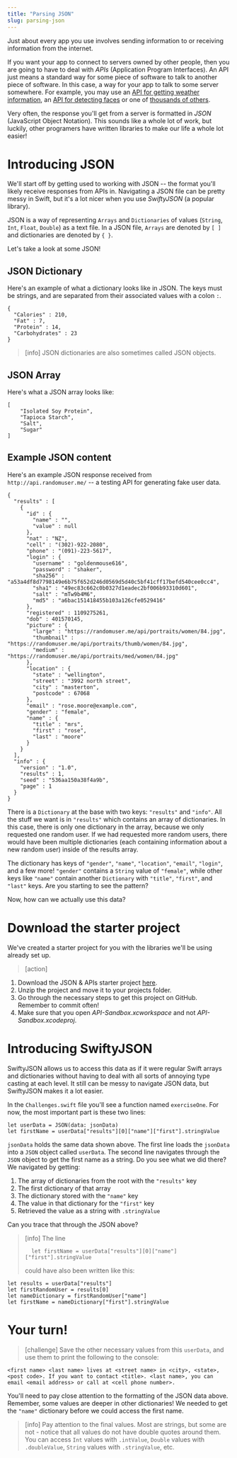 ```yaml
---
title: "Parsing JSON"
slug: parsing-json
---
```


Just about every app you use involves sending information to or receiving information from the internet.

If you want your app to connect to servers owned by other people, then you are going to have to deal with *APIs* (Application Program Interfaces). An API just means a standard way for some piece of software to talk to another piece of software. In this case, a way for your app to talk to some server somewhere. For example, you may use an [API for getting weather information](http://openweathermap.org/api), an [API for detecting faces](http://www.faceplusplus.com/api-overview/) or one of [thousands of others](https://market.mashape.com/explore?sort=developers).

Very often, the response you'll get from a server is formatted in *JSON* (JavaScript Object Notation). This sounds like a whole lot of work, but luckily, other programers have written libraries to make our life a whole lot easier!

# Introducing JSON

We'll start off by getting used to working with JSON -- the format you'll likely receive responses from APIs in. Navigating a JSON file can be pretty messy in Swift, but it's a lot nicer when you use _SwiftyJSON_ (a popular library).

JSON is a way of representing `Arrays` and `Dictionaries` of values (`String`, `Int`, `Float`, `Double`) as a text file. In a JSON file, `Arrays` are denoted by `[ ]` and dictionaries are denoted by `{ }`.

Let's take a look at some JSON!

## JSON Dictionary

Here's an example of what a dictionary looks like in JSON. The keys must be strings, and are separated from their associated values with a colon `:`.

```
{
  "Calories" : 210,
  "Fat" : 7,
  "Protein" : 14,
  "Carbohydrates" : 23
}
```
> [info]
JSON dictionaries are also sometimes called JSON objects.

## JSON Array

Here's what a JSON array looks like:

```
[
	"Isolated Soy Protein",
	"Tapioca Starch",
	"Salt",
	"Sugar"
]
```


## Example JSON content

Here's an example JSON response received from `http://api.randomuser.me/` -- a testing API for generating fake user data.

```
{
  "results" : [
    {
      "id" : {
        "name" : "",
        "value" : null
      },
      "nat" : "NZ",
      "cell" : "(302)-922-2080",
      "phone" : "(091)-223-5617",
      "login" : {
        "username" : "goldenmouse616",
        "password" : "shaker",
        "sha256" : "a53a4df8d7798149e6b75f652d246d0569d5d40c5bf41cff17befd540cee0cc4",
        "sha1" : "49ec83c662c0b0327d1eadec2bf006b93310d601",
        "salt" : "mTw9b4M6",
        "md5" : "a6bac151418455b103a126cfe0529416"
      },
      "registered" : 1109275261,
      "dob" : 401570145,
      "picture" : {
        "large" : "https://randomuser.me/api/portraits/women/84.jpg",
        "thumbnail" : "https://randomuser.me/api/portraits/thumb/women/84.jpg",
        "medium" : "https://randomuser.me/api/portraits/med/women/84.jpg"
      },
      "location" : {
        "state" : "wellington",
        "street" : "3992 north street",
        "city" : "masterton",
        "postcode" : 67068
      },
      "email" : "rose.moore@example.com",
      "gender" : "female",
      "name" : {
        "title" : "mrs",
        "first" : "rose",
        "last" : "moore"
      }
    }
  ],
  "info" : {
    "version" : "1.0",
    "results" : 1,
    "seed" : "536aa150a38f4a9b",
    "page" : 1
  }
}
```

There is a `Dictionary` at the base with two keys: `"results"` and `"info"`. All the stuff we want is in `"results"` which contains an array of dictionaries. In this case, there is only one dictionary in the array, because we only requested one random user. If we had requested more random users, there would have been multiple dictionaries (each containing information about a new random user) inside of the results array.

The dictionary has keys of `"gender"`, `"name"`, `"location"`, `"email"`, `"login"`, and a few more! `"gender"` contains a `String` value of `"female"`, while other keys like `"name"` contain another `Dictionary` with `"title"`, `"first"`, and `"last"` keys. Are you starting to see the pattern?

Now, how can we actually use this data?

# Download the starter project

We've created a starter project for you with the libraries we'll be using already set up.

> [action]
>
1. Download the JSON & APIs starter project [here](https://github.com/MakeSchool-Tutorials/JSON-API-Swift-Starter/archive/swift3.zip).
1. Unzip the project and move it to your projects folder.
1. Go through the necessary steps to get this project on GitHub. Remember to commit often!
1. Make sure that you open *API-Sandbox.xcworkspace* and not *API-Sandbox.xcodeproj*.


# Introducing SwiftyJSON

SwiftyJSON allows us to access this data as if it were regular Swift arrays and dictionaries without having to deal with all sorts of annoying type casting at each level. It still can be messy to navigate JSON data, but SwiftyJSON makes it a lot easier.

In the `Challenges.swift` file you'll see a function named `exerciseOne`. For now, the most important part is these two lines:

```
let userData = JSON(data: jsonData)
let firstName = userData["results"][0]["name"]["first"].stringValue
```

`jsonData` holds the same data shown above. The first line loads the `jsonData` into a `JSON` object called `userData`. The second line navigates through the `JSON` object to get the first name as a string. Do you see what we did there? We navigated by getting:

1. The array of dictionaries from the root with the `"results"` key
1. The first dictionary of that array
1. The dictionary stored with the `"name"` key
1. The value in that dictionary for the `"first"` key
1. Retrieved the value as a string with `.stringValue`

Can you trace that through the JSON above?

> [info]
> The line
> ```
>	let firstName = userData["results"][0]["name"]["first"].stringValue
> ```
> could have also been written like this:
>
```
let results = userData["results"]
let firstRandomUser = results[0]
let nameDictionary = firstRandomUser["name"]
let firstName = nameDictionary["first"].stringValue
```

# Your turn!

> [challenge]
> Save the other necessary values from this `userData`, and use them to print the following to the console:
>
```
<first name> <last name> lives at <street name> in <city>, <state>, <post code>. If you want to contact <title>. <last name>, you can email <email address> or call at <cell phone number>.
```

You'll need to pay close attention to the formatting of the JSON data above. Remember, some values are deeper in other dictionaries! We needed to get the `"name"` dictionary before we could access the first name.

> [info]
> Pay attention to the final values. Most are strings, but some are not - notice that all values do not have double quotes around them. You can access `Int` values with `.intValue`, `Double` values with `.doubleValue`, `String` values with `.stringValue`, etc.
